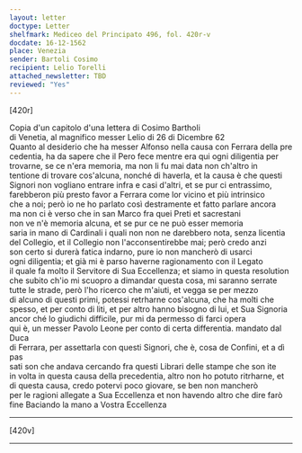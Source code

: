 ```yaml
---
layout: letter
doctype: Letter
shelfmark: Mediceo del Principato 496, fol. 420r-v
docdate: 16-12-1562
place: Venezia
sender: Bartoli Cosimo
recipient: Lelio Torelli
attached_newsletter: TBD
reviewed: "Yes"
---
```


[420r]  
  
  
Copia d'un capitolo d'una lettera di Cosimo Bartholi  
di Venetia, al magnifico messer Lelio di 26 di Dicembre 62  
Quanto al desiderio che ha messer Alfonso nella causa con Ferrara della pre  
cedentia, ha da sapere che il Pero fece mentre era qui ogni diligentia per  
trovarne, se ce n'era memoria, ma non li fu mai data non ch'altro in  
tentione di trovare cos'alcuna, nonché di haverla, et la causa è che questi  
Signori non vogliano entrare infra e casi d'altri, et se pur ci entrassimo,  
farebberon più presto favor a Ferrara come lor vicino et più intrinsico  
che a noi; però io ne ho parlato così destramente et fatto parlare ancora  
ma non ci è verso che in san Marco fra quei Preti et sacrestani  
non ve n'è memoria alcuna, et se pur ce ne può esser memoria  
saria in mano di Cardinali i quali non non ne darebbero nota, senza licentia  
del Collegio, et il Collegio non l'acconsentirebbe mai; però credo anzi  
son certo si durerà fatica indarno, pure io non mancherò di usarci  
ogni diligentia; et già mi è parso haverne ragionamento con il Legato  
il quale fa molto il Servitore di Sua Eccellenza; et siamo in questa resolution  
che subito ch'io mi scuopro a dimandar questa cosa, mi saranno serrate  
tutte le strade, però l'ho ricerco che m'aiuti, et vegga se per mezzo  
di alcuno di questi primi, potessi retrharne cos'alcuna, che ha molti che  
spesso, et per conto di liti, et per altro hanno bisogno di lui, et Sua Signoria  
ancor ché lo giudichi difficile, pur mi da permesso di farci opera  
qui è, un messer Pavolo Leone per conto di certa differentia. mandato dal Duca  
di Ferrara, per assettarla con questi Signori, che è, cosa de Confini, et a dì pas  
sati son che andava cercando fra questi Librari delle stampe che son ite  
in volta in questa causa della precedentia, altro non ho potuto ritrharne, et  
di questa causa, credo potervi poco giovare, se ben non mancherò  
per le ragioni allegate a Sua Eccellenza et non havendo altro che dire farò  
fine Baciando la mano a Vostra Eccellenza  
  
---  

[420v]  
  
  
---  

